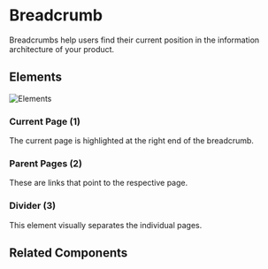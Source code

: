 # Breadcrumb

Breadcrumbs help users find their current position in the information architecture of your product.

## Elements

![Elements](/assets/3_components/breadcrumb/image-20200812110334888.png)

### Current Page (1)

The current page is highlighted at the right end of the breadcrumb.

### Parent Pages (2)

These are links that point to the respective page.

### Divider (3)

This element visually separates the individual pages.

## Related Components



